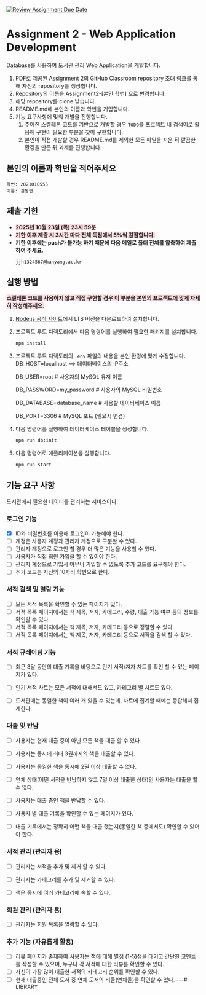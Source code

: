 [![Review Assignment Due Date](https://classroom.github.com/assets/deadline-readme-button-22041afd0340ce965d47ae6ef1cefeee28c7c493a6346c4f15d667ab976d596c.svg)](https://classroom.github.com/a/B_yC7dWd)
# Assignment 2 - Web Application Development

Database를 사용하여 도서관 관리 Web Application을 개발합니다.

1. PDF로 제공된 Assignment 2의 GitHub Classroom repository 초대 링크를 통해 자신의 repository를 생성합니다.
2. Repository의 이름을 Assignment2-[본인 학번] 으로 변경합니다.
3. 해당 repository를 clone 받습니다.
4. README.md에 본인의 이름과 학번을 기입합니다.
5. 기능 요구사항에 맞춰 개발을 진행합니다.
   1. 주어진 스켈레톤 코드를 기반으로 개발할 경우 `TODO`를 프로젝트 내 검색어로 활용해 구현이 필요한 부분을 찾아 구현합니다.
   2. 본인이 직접 개발할 경우 README.md를 제외한 모든 파일을 지운 뒤 깔끔한 환경을 만든 뒤 과제를 진행합니다.

## 본인의 이름과 학번을 적어주세요
```
학번: 2021010555
이름: 김동현
```

## 제출 기한
- <b style='background-color: #ffdce0'>2025년 10월 23일 (목) 23시 59분</b>
- <b style='background-color: #ffdce0'>기한 이후 제출 시 3시간 마다 전체 득점에서 5%씩 감점합니다.</b>
- <b>기한 이후에는 push가 불가능 하기 때문에 다음 메일로 폴더 전체를 압축하여 제출하여 주세요.</b>
  ```
  jjh1324567@hanyang.ac.kr
  ```

## 실행 방법

<b style='background-color: #ffdce0'>스켈레톤 코드를 사용하지 않고 직접 구현할 경우 이 부분을 본인의 프로젝트에 맞게 자세히 작성해주세요.</b>

1. [Node.js 공식 사이트](https://nodejs.org/)에서 LTS 버전을 다운로드하여 설치합니다.

2. 프로젝트 루트 디렉토리에서 다음 명령어를 실행하여 필요한 패키지를 설치합니다.
    ```bash
    npm install
    ```

3. 프로젝트 루트 디렉토리의 `.env` 파일의 내용을 본인 환경에 맞게 수정합니다.
    DB_HOST=localhost ==> 데이터베이스의 IP주소

    DB_USER=root # 사용자의 MySQL 유저 이름

    DB_PASSWORD=my_password # 사용자의 MySQL 비밀번호

    DB_DATABASE=database_name # 사용할 데이터베이스 이름
    
    DB_PORT=3306 # MySQL 포트 (필요시 변경)


4. 다음 명령어를 실행하여 데이터베이스 테이블을 생성합니다.
    ```bash
    npm run db:init
    ```

5. 다음 명령어로 애플리케이션을 실행합니다.
    ```bash
    npm run start
    ```

## 기능 요구 사항

도서관에서 필요한 데이터를 관리하는 서비스이다.

### 로그인 기능

- [x] ID와 비밀번호를 이용해 로그인이 가능해야 한다.
- [ ] 계정은 사용자 계정과 관리자 계정으로 구분할 수 있다.
- [ ] 관리자 계정으로 로그인 할 경우 더 많은 기능을 사용할 수 있다.
- [ ] 사용자가 직접 회원 가입을 할 수 있어야 한다.
- [ ] 관리자 계정으로 가입시 아무나 가입할 수 없도록 추가 코드를 요구해야 한다.
- [ ] 추가 코드는 자신의 10자리 학번으로 한다.

### 서적 검색 및 열람 기능

- [ ] 모든 서적 목록을 확인할 수 있는 페이지가 있다.
- [ ] 서적 목록 페이지에서는 책 제목, 저자, 카테고리, 수량, 대출 가능 여부 등의 정보를 확인할 수 있다.
- [ ] 서적 목록 페이지에서는 책 제목, 저자, 카테고리 등으로 정렬할 수 있다.
- [ ] 서적 목록 페이지에서는 책 제목, 저자, 카테고리 등으로 서적을 검색 할 수 있다.

### 서적 큐레이팅 기능

- [ ] 최근 3달 동안의 대출 기록을 바탕으로 인기 서적/저자 차트를 확인 할 수 있는 페이지가 있다.
- [ ] 인기 서적 차트는 모든 서적에 대해서도 있고, 카테고리 별 차트도 있다.
- [ ] 도서관에는 동일한 책이 여러 개 있을 수 있는데, 차트에 집계할 때에는 종합해서 집계한다.


### 대출 및 반납

- [ ] 사용자는 현재 대출 중이 아닌 모든 책을 대출 할 수 있다.
- [ ] 사용자는 동시에 최대 3권까지의 책을 대출할 수 있다.
- [ ] 사용자는 동일한 책을 동시에 2권 이상 대출할 수 없다.
- [ ] 연체 상태(어떤 서적을 반납하지 않고 7일 이상 대출한 상태)인 사용자는 대출을 할 수 없다.
- [ ] 사용자는 대출 중인 책을 반납할 수 있다.
- [ ] 사용자 별 대출 기록을 확인할 수 있는 페이지가 있다.
- [ ] 대출 기록에서는 정확히 어떤 책을 대출 했는지(동일한 책 중에서도) 확인할 수 있어야 한다.


### 서적 관리 (관리자 용)

- [ ] 관리자는 서적을 추가 및 제거 할 수 있다.
- [ ] 관리자는 카테고리를 추가 및 제거할 수 있다.
- [ ] 책은 동시에 여러 카테고리에 속할 수 있다.


### 회원 관리 (관리자 용)

- [ ] 관리자는 회원  목록을 열람할 수 있다.

### 추가 기능 (자유롭게 활용)

- [ ] 리뷰 페이지가 존재하여 사용자는 책에 데해 별점 (1-5)점을 대기고 간단한 코멘트를 작성할 수 있으며, 누구나 각 서적에 대한 리뷰를 확인할 수 있다.
- [ ] 자신이 가장 많이 대출한 서적의 카테고리 순위를 확인할 수 있다.
- [ ] 현재 대출중인 전체 도서 중 연체 도서의 비율(연체율)을 확인할 수 있다. 
---#   L I B R A R Y  
 